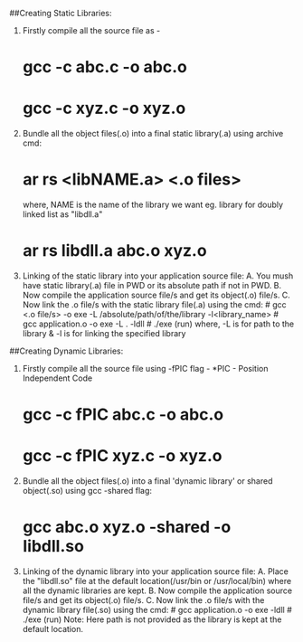 ##Creating Static Libraries:

1. Firstly compile all the source file as -
	# gcc -c abc.c -o abc.o
	# gcc -c xyz.c -o xyz.o

2. Bundle all the object files(.o) into a final static library(.a) using archive cmd:
   	# ar rs <libNAME.a> <.o files> 
   	where, NAME is the name of the library we want eg. library for doubly linked list as "libdll.a"
	# ar rs libdll.a abc.o xyz.o

3. Linking of the static library into your application source file:
	A. You mush have static library(.a) file in PWD or its absolute path if not in PWD.
	B. Now compile the application source file/s and get its object(.o) file/s.
	C. Now link the .o file/s with the static library file(.a) using the cmd:
		# gcc <.o file/s> -o exe -L /absolute/path/of/the/library -l<library_name>
		# gcc application.o -o exe -L . -ldll
		# ./exe (run)
		where, -L is for path to the library &
		       -l is for linking the specified library



##Creating Dynamic Libraries:

1. Firstly compile all the source file using -fPIC flag -
   *PIC - Position Independent Code
	# gcc -c fPIC abc.c -o abc.o
	# gcc -c fPIC xyz.c -o xyz.o

2. Bundle all the object files(.o) into a final 'dynamic library' or shared object(.so) using gcc -shared flag:
   	# gcc abc.o xyz.o -shared -o libdll.so

3. Linking of the dynamic library into your application source file:
	A. Place the "libdll.so" file at the default location(/usr/bin or /usr/local/bin) where all the dynamic libraries are kept.
	B. Now compile the application source file/s and get its object(.o) file/s.
	C. Now link the .o file/s with the dynamic library file(.so) using the cmd:
		# gcc application.o -o exe -ldll
		# ./exe (run)
		Note: Here path is not provided as the library is kept at the default location.








